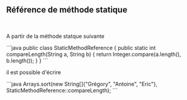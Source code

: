 ## Référence de méthode statique
<br>
<p>
A partir de la méthode statque suivante
</p>
```java
public class StaticMethodReference {
  public static int compareLength(String a, String b) {
  	return Integer.compare(a.length(), b.length());
  }
}
```
<p>
il est possible d'écrire
</p>
```java
Arrays.sort(new String[]{"Grégory", "Antoine", "Eric"},
              StaticMethodReference::compareLength);
```
